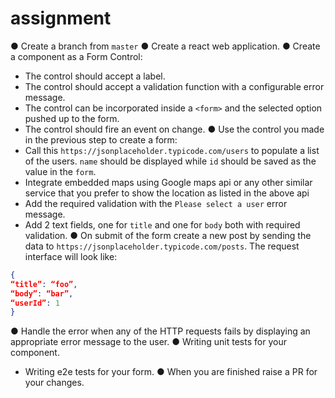 # assignment
● Create a branch from `master`
● Create a react web application.
● Create a component as a Form Control:
- The control should accept a label.
- The control should accept a validation function with a configurable error
message.
- The control can be incorporated inside a `<form>` and the selected option
pushed up to the form.
- The control should fire an event on change.
● Use the control you made in the previous step to create a form:
- Call this `https://jsonplaceholder.typicode.com/users` to populate a list of the
users. `name` should be displayed while `id` should be saved as the value in the
`form`.
- Integrate embedded maps using Google maps api or any other similar service that
you prefer to show the location as listed in the above api
- Add the required validation with the `Please select a user` error message.
- Add 2 text fields, one for `title` and one for `body` both with required validation.
● On submit of the form create a new post by sending the data to
`https://jsonplaceholder.typicode.com/posts`. The request interface will
look like:
```json
{
“title”: “foo”,
“body”: “bar”,
“userId”: 1
}
```
● Handle the error when any of the HTTP requests fails by displaying an
appropriate error message to the user.
● Writing unit tests for your component.
- Writing e2e tests for your form.
● When you are finished raise a PR for your changes.
